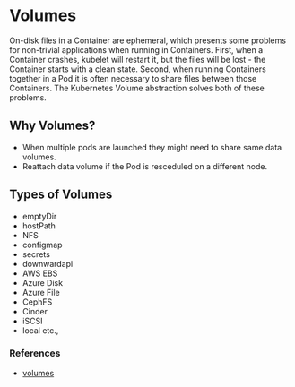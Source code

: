 # Volumes
On-disk files in a Container are ephemeral, which presents some problems for non-trivial applications when running in Containers. First, when a Container crashes, kubelet will restart it, but the files will be lost - the Container starts with a clean state. Second, when running Containers together in a Pod it is often necessary to share files between those Containers. The Kubernetes Volume abstraction solves both of these problems.

## Why Volumes?
- When multiple pods are launched they might need to share same data volumes.
- Reattach data volume if the Pod is resceduled on a different node.

## Types of Volumes
- emptyDir
- hostPath
- NFS
- configmap
- secrets
- downwardapi
- AWS EBS
- Azure Disk
- Azure File
- CephFS
- Cinder
- iSCSI
- local etc.,

### References
- [volumes](https://kubernetes.io/docs/concepts/storage/volumes/)
